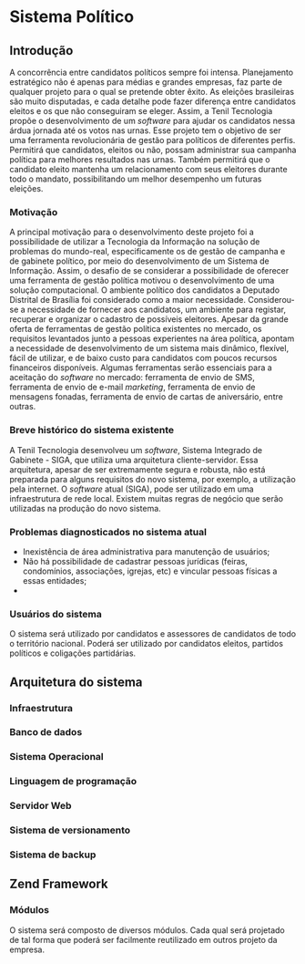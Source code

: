 Sistema Político
================

Introdução
----------
A concorrência entre candidatos políticos sempre foi intensa. Planejamento estratégico não é apenas para médias e grandes empresas, faz parte de qualquer projeto para o qual se pretende obter êxito. As eleições brasileiras são muito disputadas, e cada detalhe pode fazer diferença entre candidatos eleitos e os que não conseguiram se eleger.
Assim, a Tenil Tecnologia propõe o desenvolvimento de um _software_ para ajudar os candidatos nessa árdua jornada até os votos nas urnas. Esse projeto tem o objetivo de ser uma ferramenta revolucionária de gestão para políticos de diferentes perfis. Permitirá que candidatos, eleitos ou não, possam administrar sua campanha política para melhores resultados nas urnas. Também permitirá que o candidato eleito mantenha um relacionamento com seus eleitores durante todo o mandato, possibilitando um melhor desempenho um futuras eleições.

### Motivação
A principal motivação para o desenvolvimento deste projeto foi a possibilidade de utilizar a Tecnologia da Informação na solução de problemas do mundo-real, especificamente os de gestão de campanha e de gabinete político, por meio do desenvolvimento de um Sistema de Informação. Assim, o desafio de se considerar a possibilidade de oferecer uma ferramenta de gestão política motivou o desenvolvimento de uma solução computacional.
O ambiente político dos candidatos a Deputado Distrital de Brasília foi considerado como a maior necessidade. Considerou-se a necessidade de fornecer aos candidatos, um ambiente para registar, recuperar e organizar o cadastro de possíveis eleitores.
Apesar da grande oferta de ferramentas de gestão política existentes no mercado, os requisitos levantados junto a pessoas experientes na área política, apontam a necessidade de desenvolvimento de um sistema mais dinâmico, flexível, fácil de utilizar, e de baixo custo para candidatos com poucos recursos financeiros disponíveis.
Algumas ferramentas serão essenciais para a aceitação do _software_ no mercado: ferramenta de envio de SMS, ferramenta de envio de e-mail _marketing_, ferramenta de envio de mensagens fonadas, ferramenta de envio de cartas de aniversário, entre outras.

### Breve histórico do sistema existente
A Tenil Tecnologia desenvolveu um _software_, Sistema Integrado de Gabinete - SIGA, que utiliza uma arquitetura cliente-servidor. Essa arquitetura, apesar de ser extremamente segura e robusta, não está preparada para alguns requisitos do novo sistema, por exemplo, a utilização pela internet.
O _software_ atual (SIGA), pode ser utilizado em uma infraestrutura de rede local. Existem muitas regras de negócio que serão utilizadas na produção do novo sistema.

### Problemas diagnosticados no sistema atual
* Inexistência de área administrativa para manutenção de usuários;
* Não há possibilidade de cadastrar pessoas jurídicas (feiras, condomínios, associações, igrejas, etc) e vincular pessoas físicas a essas entidades;
* 

### Usuários do sistema
O sistema será utilizado por candidatos e assessores de candidatos de todo o território nacional. Poderá ser utilizado por candidatos eleitos, partidos políticos e coligações partidárias.



Arquitetura do sistema
----------------------
### Infraestrutura

### Banco de dados

### Sistema Operacional

### Linguagem de programação

### Servidor Web

### Sistema de versionamento

### Sistema de backup

Zend Framework
--------------
### Módulos
O sistema será composto de diversos módulos. Cada qual será projetado de tal forma que poderá ser facilmente reutilizado em outros projeto da empresa.


